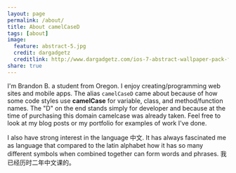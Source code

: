 ```yaml
---
layout: page
permalink: /about/
title: About camelCaseD
tags: [about]
image:
  feature: abstract-5.jpg
  credit: dargadgetz
  creditlink: http://www.dargadgetz.com/ios-7-abstract-wallpaper-pack-for-iphone-5-and-ipod-touch-retina/
share: true
---
```


I'm Brandon B. a student from Oregon. I enjoy creating/programming web sites and mobile apps. The alias `camelCaseD` came about because of how some code styles use **camelCase** for variable, class, and method/function names. The "D" on the end stands simply for developer and because at the time of purchasing this domain camelcase was already taken. Feel free to look at my blog posts or my portfolio for examples of work I've done.

I also have strong interest in the language 中文. It has always fascinated me as language that compared to the latin alphabet how it has so many different symbols when combined together can form words and phrases. 我已经历时二年中文课的。
